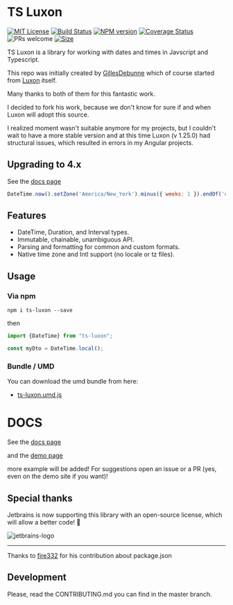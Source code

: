 # TS Luxon

[![MIT License][license-image]][license] [![Build Status][gh-actions-image]][gh-actions-url] [![NPM version][npm-version-image]][npm-url] [![Coverage Status][test-coverage-image]][test-coverage-url] ![PRs welcome][contributing-image]
[![Size](https://img.shields.io/bundlephobia/minzip/ts-luxon)](https://unpkg.com/ts-luxon@latest/dist/ts-luxon.min.umd.js)

TS Luxon is a library for working with dates and times in Javscript and Typescript.

This repo was initially created by [GillesDebunne]([initial-autor]) which of course started from [Luxon]([original-luxon]) itself.

Many thanks to both of them for this fantastic work. 

I decided to fork his work, because we don't know for sure if and when Luxon will adopt this source.

I realized moment wasn't suitable anymore for my projects, but I couldn't wait to have a more stable version and at this time Luxon (v 1.25.0) had structural issues, which resulted in errors in my Angular projects.

## Upgrading to 4.x

See the [docs page](https://tonysamperi.github.io/ts-luxon/docs)

```js
DateTime.now().setZone('America/New_York').minus({ weeks: 1 }).endOf('day').toISO();
```

## Features
 * DateTime, Duration, and Interval types.
 * Immutable, chainable, unambiguous API.
 * Parsing and formatting for common and custom formats.
 * Native time zone and Intl support (no locale or tz files).

## Usage

### Via npm

`npm i ts-luxon --save`

then

```typescript
import {DateTime} from "ts-luxon";

const myDto = DateTime.local();
```

### Bundle / UMD

You can download the umd bundle from here:

* [ts-luxon.umd.js](https://unpkg.com/ts-luxon@latest/dist/ts-luxon.umd.js)

# DOCS

See the [docs page](https://tonysamperi.github.io/ts-luxon/docs)

and the [demo page](https://tonysamperi.github.io/ts-luxon)

more example will be added! For suggestions open an issue or a PR (yes, even on the demo site if you want)!

## Special thanks

Jetbrains is now supporting this library with an open-source license, which will allow a better code! 🎉

![jetbrains-logo](https://user-images.githubusercontent.com/5957244/150580991-863d6fba-1090-4924-b26c-be19c6310f24.svg)

---

Thanks to [fire332](https://github.com/fire332) for his contribution about package.json

## Development

Please, read the CONTRIBUTING.md you can find in the master branch.

[initial-author]: https://github.com/GillesDebunne
[original-luxon]: https://github.com/moment/luxon
[license-image]: https://img.shields.io/badge/license-MIT-blue.svg
[license]: LICENSE.md

[gh-actions-url]: https://github.com/tonysamperi/ts-luxon/actions?query=workflow%3A%22Test%22
[gh-actions-image]: https://github.com/tonysamperi/ts-luxon/workflows/Test/badge.svg?branch=master

[npm-url]: https://npmjs.org/package/ts-luxon
[npm-version-image]: https://badge.fury.io/js/ts-luxon.svg

[doc-url]: https://tonysamperi.github.io/ts-luxon/
[doc-coverage-image]: https://moment.github.io/luxon/docs/badge.svg

[test-coverage-url]: https://codecov.io/gh/tonysamperi/ts-luxon
[test-coverage-image]: https://codecov.io/gh/tonysamperi/ts-luxon/branch/master/graph/badge.svg

[contributing-image]: https://img.shields.io/badge/PRs-welcome-brightgreen.svg


